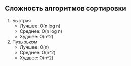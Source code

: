 ## Сложность алгоритмов сортировки 
<ol>
    <li>Быстрая 
        <ul>
            <li>Лучшее: O(n log n)</li>
            <li>Среднее: O(n log n)</li>
            <li>Худшее: O(n^2)</li>
        </ul>
    </li>
    <li>Пузырьком  
        <ul>
            <li>Лучшее: O(n)</li>
            <li>Среднее: O(n^2)</li>
            <li>Худшее: O(n^2)</li>
        </ul>
    </li>
</ol>